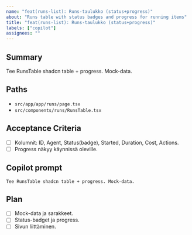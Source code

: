 ```yaml
---
name: "feat(runs-list): Runs-taulukko (status+progress)"
about: "Runs table with status badges and progress for running items"
title: "feat(runs-list): Runs-taulukko (status+progress)"
labels: ["copilot"]
assignees: ""
---
```


## Summary
Tee RunsTable shadcn table + progress. Mock-data.

## Paths
- `src/app/app/runs/page.tsx`
- `src/components/runs/RunsTable.tsx`

## Acceptance Criteria
- [ ] Kolumnit: ID, Agent, Status(badge), Started, Duration, Cost, Actions.
- [ ] Progress näkyy käynnissä oleville.

## Copilot prompt
```
Tee RunsTable shadcn table + progress. Mock-data.
```

## Plan
- [ ] Mock-data ja sarakkeet.
- [ ] Status-badget ja progress.
- [ ] Sivun liittäminen.
